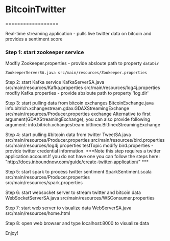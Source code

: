 # BitcoinTwitter
==================

Real-time streaming application - pulls live twitter data on bitcoin and provides a sentiment score

### Step 1: start zookeeper service ###
Modfiy Zookeeper.properties - provide absloute path to property `dataDir`

    ZookeeperServerSA.java src/main/resources/Zookeeper.properties

Step 2: start Kafka service
KafkaServerSA.java src/main/resources/Kafka.properties src/main/resources/log4j.properties
  modfiy Kafka.properties - provide absloute path to property 'log.dir'

Step 3: start pulling data from bitcoin exchanges
BitcoinExchange.java info.bitrich.xchangestream.gdax.GDAXStreamingExchange src/main/resources/Producer.properties exchange
  Alternative to first argument(GDAXStreamingExchange), you can also provide following argument: info.bitrich.xchangestream.bitfinex.BitfinexStreamingExchange

Step 4: start pulling #bitcoin data from twitter
TweetSA.java src/main/resources/Producer.properties src/main/resources/bird.properties src/main/resources/log4j.properties testTopic
  modify bird.properties - provide twitter credential information. 
  ***Note this step requires a twitter application account.If you do not have one you can follow the steps here: "http://docs.inboundnow.com/guide/create-twitter-application/" ***

Step 5: start spark to process twitter sentiment
SparkSentiment.scala src/main/resources/Producer.properties src/main/resources/spark.properties

Step 6: start websocket server to stream twitter and bitcoin data
WebSocketServerSA.java src/main/resources/WSConsumer.properties

Step 7: start web server to visualize data
WebServerSA.java src/main/resources/home.html

Step 8: open web browser and type localhost:8000 to visualize data

Enjoy!
